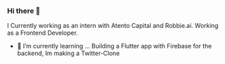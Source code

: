### Hi there 👋
I Currently working as an intern with Atento Capital and Robbie.ai. Working as a Frontend Developer. 


- 🌱 I’m currently learning ...
  Building a Flutter app with Firebase for the backend, Im making a Twitter-Clone
<!--
**Esoteric918/Esoteric918** is a ✨ _special_ ✨ repository because its `README.md` (this file) appears on your GitHub profile.

Here are some ideas to get you started:

- 🔭 I’m currently working on ...
- 🌱 I’m currently learning ...
- 👯 I’m looking to collaborate on ...
- 🤔 I’m looking for help with ...
- 💬 Ask me about ...
- 📫 How to reach me: ...
- 😄 Pronouns: ...
- ⚡ Fun fact: ...
-->
